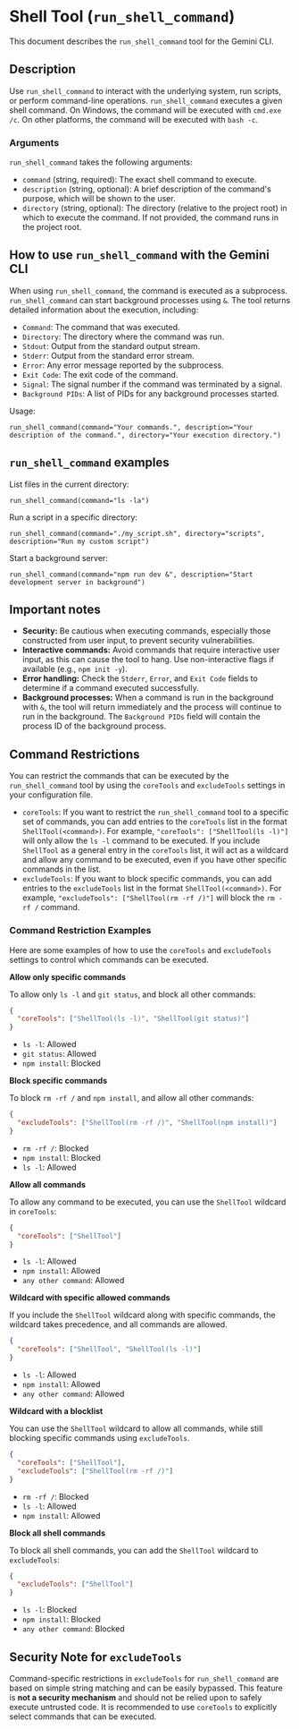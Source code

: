 # Shell Tool (`run_shell_command`)

This document describes the `run_shell_command` tool for the Gemini CLI.

## Description

Use `run_shell_command` to interact with the underlying system, run scripts, or perform command-line operations. `run_shell_command` executes a given shell command. On Windows, the command will be executed with `cmd.exe /c`. On other platforms, the command will be executed with `bash -c`.

### Arguments

`run_shell_command` takes the following arguments:

- `command` (string, required): The exact shell command to execute.
- `description` (string, optional): A brief description of the command's purpose, which will be shown to the user.
- `directory` (string, optional): The directory (relative to the project root) in which to execute the command. If not provided, the command runs in the project root.

## How to use `run_shell_command` with the Gemini CLI

When using `run_shell_command`, the command is executed as a subprocess. `run_shell_command` can start background processes using `&`. The tool returns detailed information about the execution, including:

- `Command`: The command that was executed.
- `Directory`: The directory where the command was run.
- `Stdout`: Output from the standard output stream.
- `Stderr`: Output from the standard error stream.
- `Error`: Any error message reported by the subprocess.
- `Exit Code`: The exit code of the command.
- `Signal`: The signal number if the command was terminated by a signal.
- `Background PIDs`: A list of PIDs for any background processes started.

Usage:

```
run_shell_command(command="Your commands.", description="Your description of the command.", directory="Your execution directory.")
```

## `run_shell_command` examples

List files in the current directory:

```
run_shell_command(command="ls -la")
```

Run a script in a specific directory:

```
run_shell_command(command="./my_script.sh", directory="scripts", description="Run my custom script")
```

Start a background server:

```
run_shell_command(command="npm run dev &", description="Start development server in background")
```

## Important notes

- **Security:** Be cautious when executing commands, especially those constructed from user input, to prevent security vulnerabilities.
- **Interactive commands:** Avoid commands that require interactive user input, as this can cause the tool to hang. Use non-interactive flags if available (e.g., `npm init -y`).
- **Error handling:** Check the `Stderr`, `Error`, and `Exit Code` fields to determine if a command executed successfully.
- **Background processes:** When a command is run in the background with `&`, the tool will return immediately and the process will continue to run in the background. The `Background PIDs` field will contain the process ID of the background process.

## Command Restrictions

You can restrict the commands that can be executed by the `run_shell_command` tool by using the `coreTools` and `excludeTools` settings in your configuration file.

- `coreTools`: If you want to restrict the `run_shell_command` tool to a specific set of commands, you can add entries to the `coreTools` list in the format `ShellTool(<command>)`. For example, `"coreTools": ["ShellTool(ls -l)"]` will only allow the `ls -l` command to be executed. If you include `ShellTool` as a general entry in the `coreTools` list, it will act as a wildcard and allow any command to be executed, even if you have other specific commands in the list.
- `excludeTools`: If you want to block specific commands, you can add entries to the `excludeTools` list in the format `ShellTool(<command>)`. For example, `"excludeTools": ["ShellTool(rm -rf /)"]` will block the `rm -rf /` command.

### Command Restriction Examples

Here are some examples of how to use the `coreTools` and `excludeTools` settings to control which commands can be executed.

**Allow only specific commands**

To allow only `ls -l` and `git status`, and block all other commands:

```json
{
  "coreTools": ["ShellTool(ls -l)", "ShellTool(git status)"]
}
```

- `ls -l`: Allowed
- `git status`: Allowed
- `npm install`: Blocked

**Block specific commands**

To block `rm -rf /` and `npm install`, and allow all other commands:

```json
{
  "excludeTools": ["ShellTool(rm -rf /)", "ShellTool(npm install)"]
}
```

- `rm -rf /`: Blocked
- `npm install`: Blocked
- `ls -l`: Allowed

**Allow all commands**

To allow any command to be executed, you can use the `ShellTool` wildcard in `coreTools`:

```json
{
  "coreTools": ["ShellTool"]
}
```

- `ls -l`: Allowed
- `npm install`: Allowed
- `any other command`: Allowed

**Wildcard with specific allowed commands**

If you include the `ShellTool` wildcard along with specific commands, the wildcard takes precedence, and all commands are allowed.

```json
{
  "coreTools": ["ShellTool", "ShellTool(ls -l)"]
}
```

- `ls -l`: Allowed
- `npm install`: Allowed
- `any other command`: Allowed

**Wildcard with a blocklist**

You can use the `ShellTool` wildcard to allow all commands, while still blocking specific commands using `excludeTools`.

```json
{
  "coreTools": ["ShellTool"],
  "excludeTools": ["ShellTool(rm -rf /)"]
}
```

- `rm -rf /`: Blocked
- `ls -l`: Allowed
- `npm install`: Allowed

**Block all shell commands**

To block all shell commands, you can add the `ShellTool` wildcard to `excludeTools`:

```json
{
  "excludeTools": ["ShellTool"]
}
```

- `ls -l`: Blocked
- `npm install`: Blocked
- `any other command`: Blocked

## Security Note for `excludeTools`

Command-specific restrictions in
`excludeTools` for `run_shell_command` are based on simple string matching and can be easily bypassed. This feature is **not a security mechanism** and should not be relied upon to safely execute untrusted code. It is recommended to use `coreTools` to explicitly select commands
that can be executed.
